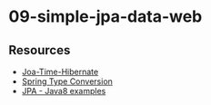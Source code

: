 # 09-simple-jpa-data-web

## Resources
- [Joa-Time-Hibernate](https://www.joda.org/joda-time-hibernate/userguide.html)
- [Spring Type Conversion](https://www.baeldung.com/spring-type-conversions)
- [JPA - Java8 examples](https://github.com/spring-projects/spring-data-examples/tree/master/jpa/java8)